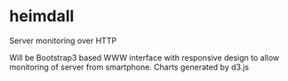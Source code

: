 # heimdall
Server monitoring over HTTP

Will be Bootstrap3 based WWW interface with responsive design to allow monitoring of server from smartphone.
Charts generated by d3.js

